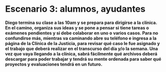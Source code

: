 # Escenario 3: alumnos, ayudantes
**Diego termina su clase a las 10am y se prepara para dirigirse a la clínica. 
En el camino, organiza sus ideas y se pone a pensar si tiene tareas o exámenes pendientes y si debe colaborar en uno o varios casos. 
Para no confundirse más, mientras va caminando abre su teléfono e ingresa a la página de la Clínica de la Justicia, 
para revisar qué caso le fue asignado y el trabajo que deberá realizar en el transcurso del día y/o la semana. 
Una vez que vaya llegando a la clínica, sabrá fácilmente qué archivos deberá descargar para poder 
trabajar y tendrá  su mente ordenada para saber qué proyectos y evaluaciones tendrá en un futuro.**
